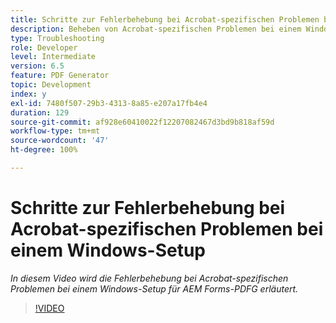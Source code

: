 ```yaml
---
title: Schritte zur Fehlerbehebung bei Acrobat-spezifischen Problemen bei einem Windows-Setup
description: Beheben von Acrobat-spezifischen Problemen bei einem Windows-Setup
type: Troubleshooting
role: Developer
level: Intermediate
version: 6.5
feature: PDF Generator
topic: Development
index: y
exl-id: 7480f507-29b3-4313-8a85-e207a17fb4e4
duration: 129
source-git-commit: af928e60410022f12207082467d3bd9b818af59d
workflow-type: tm+mt
source-wordcount: '47'
ht-degree: 100%

---
```


# Schritte zur Fehlerbehebung bei Acrobat-spezifischen Problemen bei einem Windows-Setup

*In diesem Video wird die Fehlerbehebung bei Acrobat-spezifischen Problemen bei einem Windows-Setup für AEM Forms-PDFG erläutert.*

>[!VIDEO](https://video.tv.adobe.com/v/335480?quality=12&learn=on)
